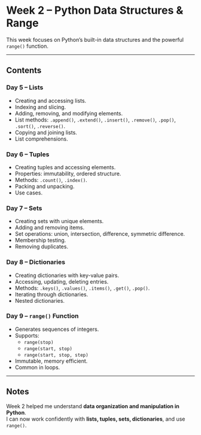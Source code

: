 # Week 2 – Python Data Structures & Range

This week focuses on Python’s built-in data structures and the powerful `range()` function.

---

## Contents

### **Day 5 – Lists**
- Creating and accessing lists.
- Indexing and slicing.
- Adding, removing, and modifying elements.
- List methods: `.append()`, `.extend()`, `.insert()`, `.remove()`, `.pop()`, `.sort()`, `.reverse()`.
- Copying and joining lists.
- List comprehensions.

### **Day 6 – Tuples**
- Creating tuples and accessing elements.
- Properties: immutability, ordered structure.
- Methods: `.count()`, `.index()`.
- Packing and unpacking.
- Use cases.

### **Day 7 – Sets**
- Creating sets with unique elements.
- Adding and removing items.
- Set operations: union, intersection, difference, symmetric difference.
- Membership testing.
- Removing duplicates.

### **Day 8 – Dictionaries**
- Creating dictionaries with key-value pairs.
- Accessing, updating, deleting entries.
- Methods: `.keys()`, `.values()`, `.items()`, `.get()`, `.pop()`.
- Iterating through dictionaries.
- Nested dictionaries.

### **Day 9 – `range()` Function**
- Generates sequences of integers.
- Supports:
  - `range(stop)`
  - `range(start, stop)`
  - `range(start, stop, step)`
- Immutable, memory efficient.
- Common in loops.

---

## Notes
Week 2 helped me understand **data organization and manipulation in Python**.  
I can now work confidently with **lists, tuples, sets, dictionaries**, and use `range()`.
